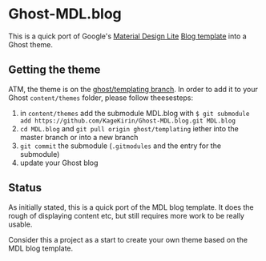 # Ghost-MDL.blog

This is a quick port of Google's [Material Design Lite](http://www.getmdl.io) [Blog template](http://www.getmdl.io/templates/blog/index.html)
into a Ghost theme.

## Getting the theme

ATM, the theme is on the [ghost/templating branch](https://github.com/KageKirin/Ghost-MDL.blog/tree/ghost/templating).
In order to add it to your Ghost `content/themes` folder, please follow theesesteps:

1. in `content/themes` add the submodule MDL.blog with `$ git submodule add https://github.com/KageKirin/Ghost-MDL.blog.git MDL.blog`
2. `cd MDL.blog` and `git pull origin ghost/templating` iether into the master branch or into a new branch
3. `git commit` the submodule (`.gitmodules` and the entry for the submodule)
4. update your Ghost blog

## Status

As initially stated, this is a quick port of the MDL blog template. It does the rough of displaying content etc, but still requires more work to be really usable.

Consider this a project as a start to create your own theme based on the MDL blog template.
